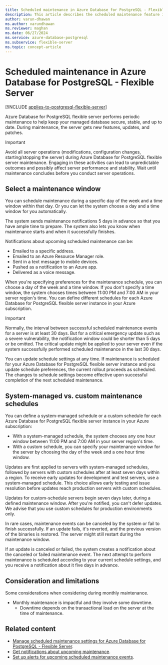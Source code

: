 ```yaml
---
title: Scheduled maintenance in Azure Database for PostgreSQL - Flexible Server
description: This article describes the scheduled maintenance feature in Azure Database for PostgreSQL - Flexible Server.
author: varun-dhawan
ms.author: varundhawan
ms.reviewer: maghan
ms.date: 06/27/2024
ms.service: azure-database-postgresql
ms.subservice: flexible-server
ms.topic: concept-article
---
```


# Scheduled maintenance in Azure Database for PostgreSQL - Flexible Server

[!INCLUDE [applies-to-postgresql-flexible-server](~/reusable-content/ce-skilling/azure/includes/postgresql/includes/applies-to-postgresql-flexible-server.md)]

Azure Database for PostgreSQL flexible server performs periodic maintenance to help keep your managed database secure, stable, and up to date. During maintenance, the server gets new features, updates, and patches.

> [!IMPORTANT]  
> Avoid all server operations (modifications, configuration changes, starting/stopping the server) during Azure Database for PostgreSQL flexible server maintenance. Engaging in these activities can lead to unpredictable outcomes and possibly affect server performance and stability. Wait until maintenance concludes before you conduct server operations.

## Select a maintenance window

You can schedule maintenance during a specific day of the week and a time window within that day. Or you can let the system choose a day and a time window for you automatically.

The system sends maintenance notifications 5 days in advance so that you have ample time to prepare. The system also lets you know when maintenance starts and when it successfully finishes.

Notifications about upcoming scheduled maintenance can be:

- Emailed to a specific address.
- Emailed to an Azure Resource Manager role.
- Sent in a text message to mobile devices.
- Pushed as a notification to an Azure app.
- Delivered as a voice message.

When you're specifying preferences for the maintenance schedule, you can choose a day of the week and a time window. If you don't specify a time window, the system chooses times between 11:00 PM and 7:00 AM in your server region's time. You can define different schedules for each Azure Database for PostgreSQL flexible server instance in your Azure subscription.

> [!IMPORTANT]
> Normally, the interval between successful scheduled maintenance events for a server is at least 30 days. But for a critical emergency update such as a severe vulnerability, the notification window could be shorter than 5 days or be omitted. The critical update might be applied to your server even if the system successfully performed scheduled maintenance in the last 30 days.

You can update schedule settings at any time. If maintenance is scheduled for your Azure Database for PostgreSQL flexible server instance and you update schedule preferences, the current rollout proceeds as scheduled. The changes to schedule settings become effective upon successful completion of the next scheduled maintenance.

## System-managed vs. custom maintenance schedules

You can define a system-managed schedule or a custom schedule for each Azure Database for PostgreSQL flexible server instance in your Azure subscription:

- With a system-managed schedule, the system chooses any one hour window between 11:00 PM and 7:00 AM in your server region's time.
- With a custom schedule, you can specify your maintenance window for the server by choosing the day of the week and a one hour time window.

Updates are first applied to servers with system-managed schedules, followed by servers with custom schedules after at least seven days within a region. To receive early updates for development and test servers, use a system-managed schedule. This choice allows early testing and issue resolution before updates reach production servers with custom schedules.

Updates for custom-schedule servers begin seven days later, during a defined maintenance window. After you're notified, you can't defer updates. We advise that you use custom schedules for production environments only.

In rare cases, maintenance events can be canceled by the system or fail to finish successfully. If an update fails, it's reverted, and the previous version of the binaries is restored. The server might still restart during the maintenance window.

If an update is canceled or failed, the system creates a notification about the canceled or failed maintenance event. The next attempt to perform maintenance is scheduled according to your current schedule settings, and you receive a notification about it five days in advance.

## Consideration and limitations

Some considerations when considering during monthly maintenance.

- Monthly maintenance is impactful and they involve some downtime.
    - Downtime depends on the transactional load on the server at the time of maintenance.

## Related content

- [Manage scheduled maintenance settings for Azure Database for PostgreSQL - Flexible Server](how-to-maintenance-portal.md).
- [Get notifications about upcoming maintenance](/azure/service-health/service-notifications).
- [Set up alerts for upcoming scheduled maintenance events](/azure/service-health/resource-health-alert-monitor-guide).
